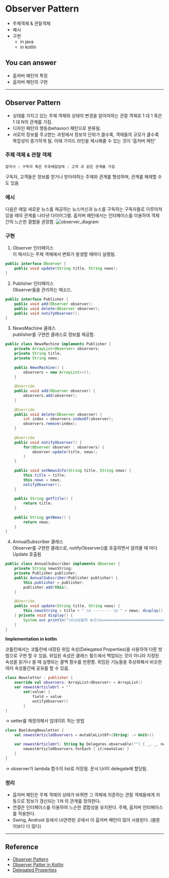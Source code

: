 # Observer Pattern
<!--Table of Contents-->
- 주체객체 & 관찰객체
- 예시
- 구현
    - in java
    - in kotlin

<!-- 어떤 질문을 대답할 수 있어야 하는지-->
## You can answer
- 옵저버 패턴의 특징
- 옵저버 패턴의 구현

<!--Contents-->

---
## Observer Pattern
* 상태를 가지고 있는 주체 객체와 상태의 변경을 알아야하는 관찰 객체로
1 대 1  혹은 1 대 N의 관계를 가짐.
* 디자인 패턴의 행동(behavior) 패턴으로 분류됨.
* 서로의 정보를 주고받는 과정에서 정보의 단위가 클수록, 객체들의 규모가 클수록 복잡성이 증가하게 됨. 이때 가이드 라인을 제시해줄 수 있는 것이 '옵저버 패턴'
### 주체 객체 & 관찰 객체 
    잡지사 : 구독자 혹은 우유배달업체 : 고객 과 같은 관계를 가짐 
구독자, 고객들은 정보를 얻거나 받아야하는 주체와 관계를 형성하며, 관계를 해제할 수도 있음

### 예시 
 
다음은 매일 새로운 뉴스를 제공하는 뉴스머신과 뉴스를 구독하는 구독자들로 이루어져있을 때의 관계를 나타낸 다이어그램.
옵저버 패턴에서는 인터페이스를 이용하여 객체 간의 느슨한 결합을 권장함.
![observer_diagram](./img/diagram_observer.jpg)

### 구현

1. Observer 인터페이스  
이 메서드는 주체 객체에서 변화가 발생할 때마다 실행됨. 
```java
public interface Observer { 
    public void update(String title, String news); 
}
```

2. Publisher 인터페이스  
   Observer들을 관리하는 메소드.
```java
public interface Publisher {
    public void add(Observer observer); 
    public void delete(Observer observer); 
    public void notifyObserver(); 
}
```
3. NewsMachine 클래스  
publisher를 구현한 클래스로 정보를 제공함.
```java
public class NewsMachine implements Publisher { 
    private ArrayList<Observer> observers; 
    private String title; 
    private String news;
    
    public NewsMachine() { 
        observers = new ArrayList<>(); 
    } 
    
    @Override 
    public void add(Observer observer) { 
        observers.add(observer); 
    } 
    
    @Override 
    public void delete(Observer observer) {
        int index = observers.indexOf(observer); 
        observers.remove(index); 
    }
    
    @Override 
    public void notifyObserver() { 
        for(Observer observer : observers) { 
            observer.update(title, news); 
        } 
    } 
    
    public void setNewsInfo(String title, String news) { 
        this.title = title; 
        this.news = news; 
        notifyObserver(); 
    } 
    
    public String getTitle() { 
        return title; 
    } 
    
    public String getNews() { 
        return news; 
    } 
}
```
4. AnnualSubscriber 클래스  
Observer를 구현한 클래스로, notifyObserver()를 호출하면서 알려줄 때 마다 Update 호출됨
```java
public class AnnualSubscriber implements Observer { 
    private String newsString; 
    private Publisher publisher; 
    public AnnualSubscriber(Publisher publisher) { 
        this.publisher = publisher; 
        publisher.add(this); 
    } 
    
    @Override 
    public void update(String title, String news) { 
        this.newsString = title + " \n -------- \n " + news; display(); 
    } private void display() { 
        System.out.println("\n\n오늘의 뉴스\n============================\n\n" + newsString); 
    } 
}
```

**Implementation in kotlin**

코틀린에서는 코틀린에 내장된 위임 속성(Delegated Properties)을 사용하여 다른 방법으로 구현 할 수 있음.
위임된 속성은 클래스 필드에서 백업되는 것이 아니라 지정된 속성을 읽거나 쓸 때 실행되는 콜백 함수를 반환함.
위임된 기능들을 추상화해서 비슷한 여러 속성들간에 공유를 할 수 있음. 

```kotlin
class Newsletter : publisher {
    override val observers: ArrayList<Observer> = ArrayList()
    var newestArticleUrl = ""
        set(value) {
            field = value
            notifyObserver()
        }
}
```
-> setter를 재정의해서 업데이트 하는 방법 
```kotlin
class BaeldungNewsletter {
    val newestArticleObservers = mutableListOf<(String) -> Unit>()

    var newestArticleUrl: String by Delegates.observable("") { _, _, newValue ->
        newestArticleObservers.forEach { it(newValue) }
    }
}
```
-> observer가 lambda 함수의 list로 저장됨. 문서 Url이 delegate에 할당됨.

### 정리 
* 옵저버 패턴은 주체 객체의 상태가 바뀌면 그 객체에 의존하는 관찰 객체들에게  자동으로 정보가 갱신되는 1:N 의 관계를 정의한다.
* 연결은 인터페이스를 이용하여 느슨한 결합성을 유지한다. 주체, 옵저버 인터페이스를 적용한다.
* Swing, Android 등에서 UI관련된 곳에서 이 옵저버 패턴이 많이 사용된다. (물론 이보다 더 많다)



---
## Reference
- [Observer Pattern](https://flowarc.tistory.com/entry/%EB%94%94%EC%9E%90%EC%9D%B8-%ED%8C%A8%ED%84%B4-%EC%98%B5%EC%A0%80%EB%B2%84-%ED%8C%A8%ED%84%B4Observer-Pattern)
- [Observer Patter in Kotlin](https://www.baeldung.com/kotlin/observer-pattern)
- [Delegated Properties](https://www.baeldung.com/kotlin/delegated-properties)
